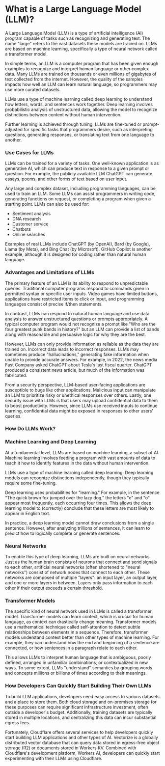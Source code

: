 # What is a Large Language Model (LLM)?

A Large Language Model (LLM) is a type of artificial intelligence (AI) program capable of tasks such as recognizing and generating text. The name "large" refers to the vast datasets these models are trained on. LLMs are based on machine learning, specifically a type of neural network called a transformer model.

In simple terms, an LLM is a computer program that has been given enough examples to recognize and interpret human language or other complex data. Many LLMs are trained on thousands or even millions of gigabytes of text collected from the internet. However, the quality of the samples impacts how well an LLM can learn natural language, so programmers may use more curated datasets.

LLMs use a type of machine learning called deep learning to understand how letters, words, and sentences work together. Deep learning involves probabilistic analysis of unstructured data, allowing the model to recognize distinctions between content without human intervention.

Further learning is achieved through tuning. LLMs are fine-tuned or prompt-adjusted for specific tasks that programmers desire, such as interpreting questions, generating responses, or translating text from one language to another.

### Use Cases for LLMs

LLMs can be trained for a variety of tasks. One well-known application is as generative AI, which can produce text in response to a given prompt or question. For example, the publicly available LLM ChatGPT can generate essays, poems, and other forms of text based on user input.

Any large and complex dataset, including programming languages, can be used to train an LLM. Some LLMs can assist programmers in writing code, generating functions on request, or completing a program when given a starting point. LLMs can also be used for:

- Sentiment analysis
- DNA research
- Customer service
- Chatbots
- Online searches

Examples of real LLMs include ChatGPT (by OpenAI), Bard (by Google), Llama (by Meta), and Bing Chat (by Microsoft). GitHub Copilot is another example, although it is designed for coding rather than natural human language.

### Advantages and Limitations of LLMs

The primary feature of an LLM is its ability to respond to unpredictable queries. Traditional computer programs respond to commands given in permitted syntax or specific user inputs. Video games have limited buttons, applications have restricted items to click or input, and programming languages consist of precise if/then statements.

In contrast, LLMs can respond to natural human language and use data analysis to answer unstructured questions or prompts appropriately. A typical computer program would not recognize a prompt like "Who are the four greatest punk bands in history?" but an LLM can provide a list of bands along with reasonable and persuasive logic for why they are the best.

However, LLMs can only provide information as reliable as the data they are trained on. Incorrect data leads to incorrect responses. LLMs may sometimes produce "hallucinations," generating fake information when unable to provide accurate answers. For example, in 2022, the news media Fast Company asked ChatGPT about Tesla's last fiscal quarter. ChatGPT produced a consistent news article, but much of the information was fabricated.

From a security perspective, LLM-based user-facing applications are susceptible to bugs like other applications. Malicious input can manipulate an LLM to prioritize risky or unethical responses over others. Lastly, one security issue with LLMs is that users may upload confidential data to them to boost productivity. However, since LLMs use received inputs to continue learning, confidential data might be exposed in responses to other users' queries.

### How Do LLMs Work?

### Machine Learning and Deep Learning

At a fundamental level, LLMs are based on machine learning, a subset of AI. Machine learning involves feeding a program with vast amounts of data to teach it how to identify features in the data without human intervention.

LLMs use a type of machine learning called deep learning. Deep learning models can recognize distinctions independently, though they typically require some fine-tuning.

Deep learning uses probabilities for "learning." For example, in the sentence "The quick brown fox jumped over the lazy dog," the letters "e" and "o" appear most frequently, each occurring four times. This allows the deep learning model to (correctly) conclude that these letters are most likely to appear in English text.

In practice, a deep learning model cannot draw conclusions from a single sentence. However, after analyzing trillions of sentences, it can learn to predict how to logically complete or generate sentences.

### Neural Networks

To enable this type of deep learning, LLMs are built on neural networks. Just as the human brain consists of neurons that connect and send signals to each other, artificial neural networks (often shortened to "neural networks") consist of network nodes that connect to each other. These networks are composed of multiple "layers": an input layer, an output layer, and one or more layers in between. Layers only pass information to each other if their output exceeds a certain threshold.

### Transformer Models

The specific kind of neural network used in LLMs is called a transformer model. Transformer models can learn context, which is crucial for human language, as context can drastically change meaning. Transformer models use a mathematical technique called self-attention to detect subtle relationships between elements in a sequence. Therefore, transformer models understand context better than other types of machine learning. For example, they can understand how the end and beginning of a sentence are connected, or how sentences in a paragraph relate to each other.

This allows LLMs to interpret human language that is ambiguous, poorly defined, arranged in unfamiliar combinations, or contextualized in new ways. To some extent, LLMs "understand" semantics by grouping words and concepts millions or billions of times according to their meanings.

### How Developers Can Quickly Start Building Their Own LLMs

To build LLM applications, developers need easy access to various datasets and a place to store them. Both cloud storage and on-premises storage for these purposes can require significant infrastructure investment, often outside a developer's budget. Additionally, training datasets are typically stored in multiple locations, and centralizing this data can incur substantial egress fees.

Fortunately, Cloudflare offers several services to help developers quickly start building LLM applications and other types of AI. Vectorize is a globally distributed vector database that can query data stored in egress-free object storage (R2) or documents stored in Workers KV. Combined with Cloudflare's development platform, Workers AI, developers can quickly start experimenting with their LLMs using Cloudflare.
